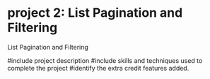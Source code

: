 # project 2: List Pagination and Filtering
 List Pagination and Filtering

 #include project description
 #include skills and techniques used to complete the project
 #identify the extra credit features added.
